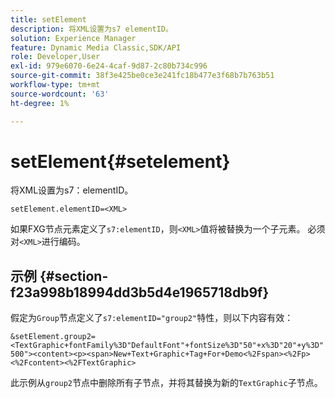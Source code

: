 ```yaml
---
title: setElement
description: 将XML设置为s7 elementID。
solution: Experience Manager
feature: Dynamic Media Classic,SDK/API
role: Developer,User
exl-id: 979e6070-6e24-4caf-9d87-2c80b734c996
source-git-commit: 38f3e425be0ce3e241fc18b477e3f68b7b763b51
workflow-type: tm+mt
source-wordcount: '63'
ht-degree: 1%

---
```


# setElement{#setelement}

将XML设置为s7：elementID。

`setElement.elementID=<XML>`

如果FXG节点元素定义了`s7:elementID`，则`<XML>`值将被替换为一个子元素。 必须对`<XML>`进行编码。

## 示例 {#section-f23a998b18994dd3b5d4e1965718db9f}

假定为`Group`节点定义了`s7:elementID="group2"`特性，则以下内容有效：

`&setElement.group2=<TextGraphic+fontFamily%3D"DefaultFont"+fontSize%3D"50"+x%3D"20"+y%3D"500"><content><p><span>New+Text+Graphic+Tag+For+Demo<%2Fspan><%2Fp><%2Fcontent><%2FTextGraphic>`

此示例从`group2`节点中删除所有子节点，并将其替换为新的`TextGraphic`子节点。
